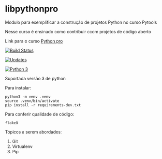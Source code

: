 # libpythonpro
Modulo para exemplificar a construção de projetos Python no curso Pytools

Nesse curso é ensinado como contribuir ccom projetos de código aberto

Link para o curso [Python pro](https://www.python.pro.br/)

[![Build Status](https://travis-ci.org/EricSzcz/libpythonpro.svg?branch=master)](https://travis-ci.org/EricSzcz/libpythonpro)

[![Updates](https://pyup.io/repos/github/EricSzcz/libpythonpro/shield.svg)](https://pyup.io/repos/github/EricSzcz/libpythonpro/)

[![Python 3](https://pyup.io/repos/github/EricSzcz/libpythonpro/python-3-shield.svg)](https://pyup.io/repos/github/EricSzcz/libpythonpro/)


Suportada versão 3 de python

Para instalar:

``` console
python3 -m venv .venv
source .venv/bin/activate
pip install -r requirements-dev.txt
```

Para conferir qualidade de código:

``` console
flake8
```

Tópicos a serem abordados:
1. Git
2. Virtualenv
3. Pip
